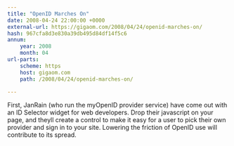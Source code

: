 ```yaml
---
title: "OpenID Marches On"
date: 2008-04-24 22:00:00 +0000
external-url: https://gigaom.com/2008/04/24/openid-marches-on/
hash: 967cfa8d3e830a39db495d84df14f5c6
annum:
    year: 2008
    month: 04
url-parts:
    scheme: https
    host: gigaom.com
    path: /2008/04/24/openid-marches-on/

---
```


First, JanRain (who run the myOpenID provider service) have come out with an ID Selector widget for web developers. Drop their javascript on your page, and theyll create a control to make it easy for a user to pick their own provider and sign in to your site. Lowering the friction of OpenID use will contribute to its spread.
